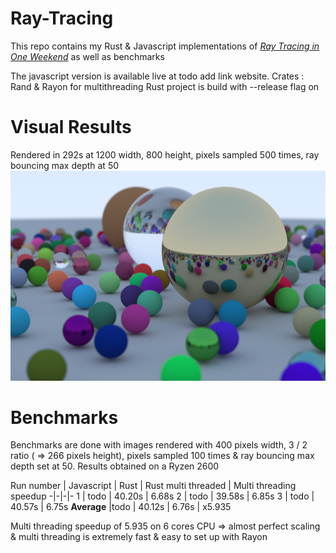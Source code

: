 # Ray-Tracing
This repo contains my Rust & Javascript implementations of [_Ray Tracing in One Weekend_](https://raytracing.github.io/books/RayTracingInOneWeekend.html) as well as benchmarks

The javascript version is available live at todo add link website.
Crates : Rand & Rayon for multithreading
Rust project is build with --release flag on

# Visual Results
Rendered in 292s at 1200 width, 800 height, pixels sampled 500 times, ray bouncing max depth at 50
![GitHub Logo](/benchmarks/1200x500x50RustMulti.png)

# Benchmarks
Benchmarks are done with images rendered with 400 pixels width, 3 / 2 ratio ( => 266 pixels height), pixels sampled 100 times & ray bouncing max depth set at 50.
Results obtained on a Ryzen 2600

Run number | Javascript | Rust | Rust multi threaded | Multi threading speedup
-|-|-|-
1 | todo | 40.20s | 6.68s
2 | todo | 39.58s | 6.85s
3 | todo | 40.57s | 6.75s
**Average** |todo | 40.12s | 6.76s | x5.935

Multi threading speedup of 5.935 on 6 cores CPU => almost perfect scaling & multi threading is extremely fast & easy to set up with Rayon

